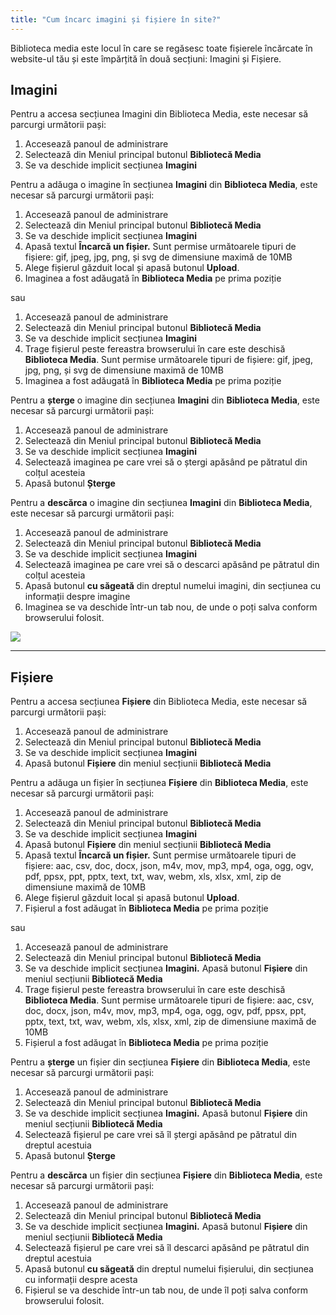 ```yaml
---
title: "Cum încarc imagini și fișiere în site?"
---
```


Biblioteca media este locul în care se regăsesc toate fișierele
încărcate în website-ul tău și este împărțită în două secțiuni: Imagini
și Fișiere.

## Imagini

Pentru a accesa secțiunea Imagini din Biblioteca Media, este necesar să
parcurgi următorii pași:

1)  Accesează panoul de administrare
2)  Selectează din Meniul principal butonul **Bibliotecă Media**
3)  Se va deschide implicit secțiunea **Imagini**

Pentru a adăuga o imagine în secțiunea **Imagini** din **Biblioteca
Media**, este necesar să parcurgi următorii pași:

1)  Accesează panoul de administrare
2)  Selectează din Meniul principal butonul **Bibliotecă Media**
3)  Se va deschide implicit secțiunea **Imagini**
4)  Apasă textul **Încarcă un fișier.** Sunt permise următoarele tipuri
    de fișiere: gif, jpeg, jpg, png, și svg de dimensiune maximă de
    10MB
5)  Alege fișierul găzduit local și apasă butonul **Upload**.
6)  Imaginea a fost adăugată în **Biblioteca Media** pe prima poziție

sau

1)  Accesează panoul de administrare
2)  Selectează din Meniul principal butonul **Bibliotecă Media**
3)  Se va deschide implicit secțiunea **Imagini**
4)  Trage fișierul peste fereastra browserului în care este deschisă
    **Biblioteca Media**. Sunt permise următoarele tipuri de fișiere:
    gif, jpeg, jpg, png, și svg de dimensiune maximă de 10MB
5)  Imaginea a fost adăugată în **Biblioteca Media** pe prima poziție

Pentru a **șterge** o imagine din secțiunea **Imagini** din **Biblioteca
Media**, este necesar să parcurgi următorii pași:

1)  Accesează panoul de administrare
2)  Selectează din Meniul principal butonul **Bibliotecă Media**
3)  Se va deschide implicit secțiunea **Imagini**
4)  Selectează imaginea pe care vrei să o ștergi apăsând pe pătratul din
    colțul acesteia
5)  Apasă butonul **Șterge**

Pentru a **descărca** o imagine din secțiunea **Imagini** din
**Biblioteca Media**, este necesar să parcurgi următorii pași:

1)  Accesează panoul de administrare
2)  Selectează din Meniul principal butonul **Bibliotecă Media**
3)  Se va deschide implicit secțiunea **Imagini**
4)  Selectează imaginea pe care vrei să o descarci apăsând pe pătratul
    din colțul acesteia
5)  Apasă butonul **cu săgeată** din dreptul numelui imagini, din
    secțiunea cu informații despre imagine
6)  Imaginea se va deschide într-un tab nou, de unde o poți salva
    conform browserului folosit.

<a href="/assets/help/008.png">
    <img src="/assets/help/008.png" />
</a>

---

## Fișiere

Pentru a accesa secțiunea **Fișiere** din Biblioteca Media, este necesar
să parcurgi următorii pași:

1)  Accesează panoul de administrare
2)  Selectează din Meniul principal butonul **Bibliotecă Media**
3)  Se va deschide implicit secțiunea **Imagini**
4)  Apasă butonul **Fișiere** din meniul secțiunii **Bibliotecă Media**

Pentru a adăuga un fișier în secțiunea **Fișiere** din **Biblioteca
Media**, este necesar să parcurgi următorii pași:

1)  Accesează panoul de administrare
2)  Selectează din Meniul principal butonul **Bibliotecă Media**
3)  Se va deschide implicit secțiunea **Imagini**
4)  Apasă butonul **Fișiere** din meniul secțiunii **Bibliotecă Media**
5)  Apasă textul **Încarcă un fișier.** Sunt permise următoarele tipuri
    de fișiere: aac, csv, doc, docx, json, m4v, mov, mp3, mp4, oga,
    ogg, ogv, pdf, ppsx, ppt, pptx, text, txt, wav, webm, xls, xlsx,
    xml, zip de dimensiune maximă de 10MB
6)  Alege fișierul găzduit local și apasă butonul **Upload**.
7)  Fișierul a fost adăugat în **Biblioteca Media** pe prima poziție

sau

1)  Accesează panoul de administrare
2)  Selectează din Meniul principal butonul **Bibliotecă Media**
3)  Se va deschide implicit secțiunea **Imagini.** Apasă butonul
    **Fișiere** din meniul secțiunii **Bibliotecă Media**
4)  Trage fișierul peste fereastra browserului în care este deschisă
    **Biblioteca Media**. Sunt permise următoarele tipuri de fișiere:
    aac, csv, doc, docx, json, m4v, mov, mp3, mp4, oga, ogg, ogv, pdf,
    ppsx, ppt, pptx, text, txt, wav, webm, xls, xlsx, xml, zip de
    dimensiune maximă de 10MB
5)  Fișierul a fost adăugat în **Biblioteca Media** pe prima poziție

Pentru a **șterge** un fișier din secțiunea **Fișiere** din **Biblioteca
Media**, este necesar să parcurgi următorii pași:

1)  Accesează panoul de administrare
2)  Selectează din Meniul principal butonul **Bibliotecă Media**
3)  Se va deschide implicit secțiunea **Imagini.** Apasă butonul
    **Fișiere** din meniul secțiunii **Bibliotecă Media**
4)  Selectează fișierul pe care vrei să îl ștergi apăsând pe pătratul
    din dreptul acestuia
5)  Apasă butonul **Șterge**

Pentru a **descărca** un fișier din secțiunea **Fișiere** din
**Biblioteca Media**, este necesar să parcurgi următorii pași:

1)  Accesează panoul de administrare
2)  Selectează din Meniul principal butonul **Bibliotecă Media**
3)  Se va deschide implicit secțiunea **Imagini.** Apasă butonul
    **Fișiere** din meniul secțiunii **Bibliotecă Media**
4)  Selectează fișierul pe care vrei să îl descarci apăsând pe pătratul
    din dreptul acestuia
5)  Apasă butonul **cu săgeată** din dreptul numelui fișierului, din
    secțiunea cu informații despre acesta
6)  Fișierul se va deschide într-un tab nou, de unde îl poți salva
    conform browserului folosit.
